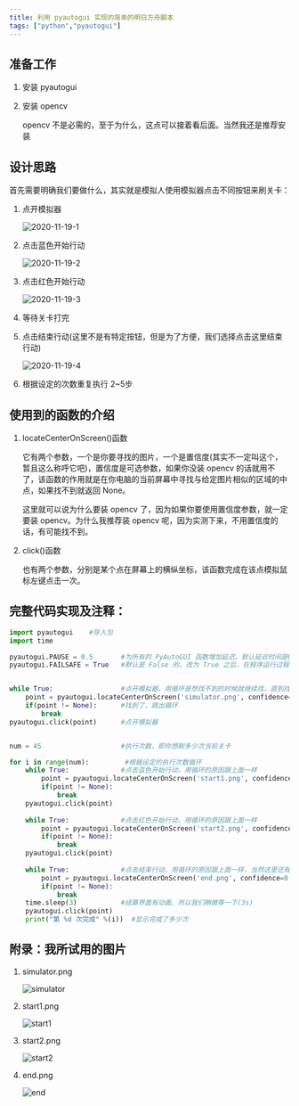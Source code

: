```yaml
---
title: 利用 pyautogui 实现的简单的明日方舟脚本
tags: ["python","pyautogui"]
---
```


## 准备工作

1. 安装 pyautogui

2. 安装 opencv

   opencv 不是必需的，至于为什么，这点可以接着看后面。当然我还是推荐安装

## 设计思路

首先需要明确我们要做什么，其实就是模拟人使用模拟器点击不同按钮来刷关卡：

1. 点开模拟器

   ![2020-11-19-1](C:\Users\Administrator\QingJun3.github.io\_posts\img\2020-11-19-1.png)

2. 点击蓝色开始行动

   ![2020-11-19-2](C:\Users\Administrator\QingJun3.github.io\_posts\img\2020-11-19-2.png)

3. 点击红色开始行动

   ![2020-11-19-3](C:\Users\Administrator\QingJun3.github.io\_posts\img\2020-11-19-3.png)

4. 等待关卡打完

5. 点击结束行动(这里不是有特定按钮，但是为了方便，我们选择点击这里结束行动)

   ![2020-11-19-4](C:\Users\Administrator\QingJun3.github.io\_posts\img\2020-11-19-4.png)

6. 根据设定的次数重复执行 2~5步

## 使用到的函数的介绍

1. locateCenterOnScreen()函数

   它有两个参数，一个是你要寻找的图片，一个是置信度(其实不一定叫这个，暂且这么称呼它吧)，置信度是可选参数，如果你没装 opencv 的话就用不了，该函数的作用就是在你电脑的当前屏幕中寻找与给定图片相似的区域的中点，如果找不到就返回 None。

   这里就可以说为什么要装 opencv 了，因为如果你要使用置信度参数，就一定要装 opencv。为什么我推荐装 opencv 呢，因为实测下来，不用置信度的话，有可能找不到。

2. click()函数

   也有两个参数，分别是某个点在屏幕上的横纵坐标，该函数完成在该点模拟鼠标左键点击一次。

## 完整代码实现及注释：

~~~python
import pyautogui	#导入包
import time

pyautogui.PAUSE = 0.5		#为所有的 PyAutoGUI 函数增加延迟。默认延迟时间是0.1秒。这里我不想要运行太快，所以改成0.5秒
pyautogui.FAILSAFE = True	#默认是 False 的，改为 True 之后，在程序运行过程中，只要你把鼠标移到屏幕左上角，就会终止程序(其实是产生中断，我直接投机取巧当终止了)


while True:					#点开模拟器，用循环是想找不到的时候就继续找，直到找到
    point = pyautogui.locateCenterOnScreen('simulator.png', confidence=0.9)
    if(point != None):		#找到了，跳出循环
        break
pyautogui.click(point)		#点开模拟器


num = 45					#执行次数，即你想刷多少次当前关卡

for i in range(num):		 #根据设定的执行次数循环
    while True:				#点击蓝色开始行动，用循环的原因跟上面一样
        point = pyautogui.locateCenterOnScreen('start1.png', confidence=0.9)
        if(point != None):
            break
    pyautogui.click(point)
    
    while True:				#点击红色开始行动，用循环的原因跟上面一样
        point = pyautogui.locateCenterOnScreen('start2.png', confidence=0.9)
        if(point != None):
            break
    pyautogui.click(point)
    
    while True:				#点击结束行动，用循环的原因跟上面一样，当然这里还有等待关卡打完的功能，因为一直在等嘛，直到出现结束行动
        point = pyautogui.locateCenterOnScreen('end.png', confidence=0.9)
        if(point != None):
            break
    time.sleep(3)   		#结算界面有动画，所以我们稍微等一下(3s)
    pyautogui.click(point)
    print("第 %d 次完成" %(i))	#显示完成了多少次
~~~

## 附录：我所试用的图片

1. simulator.png

   ![simulator](https://gitee.com/Cody-sun/cloud-img/raw/master/img/simulator.png)

2. start1.png

   ![start1](https://gitee.com/Cody-sun/cloud-img/raw/master/img/start1.png)

3. start2.png

   ![start2](https://gitee.com/Cody-sun/cloud-img/raw/master/img/start2.png)

4. end.png

   ![end](https://gitee.com/Cody-sun/cloud-img/raw/master/img/end.png)